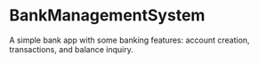 # BankManagementSystem
A simple bank app with some banking features: account
creation, transactions, and balance inquiry.
